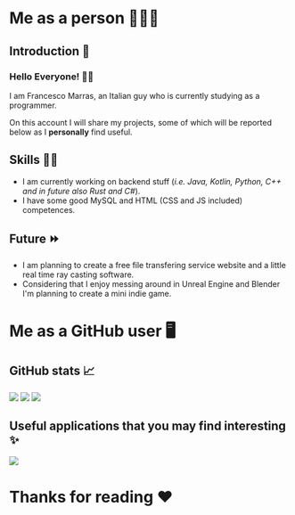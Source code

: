 # Me as a person 👨🏻‍🦱

## Introduction 📝
### Hello Everyone! 👋🏼
I am Francesco Marras, an Italian guy who is currently studying as a programmer.

On this account I will share my projects, some of which will be reported below as I **personally** find useful.

## Skills 🏋🏼
- I am currently working on backend stuff (_i.e. Java, Kotlin, Python, C++ and in future also Rust and C#_).
- I have some good MySQL and HTML (CSS and JS included) competences.

## Future ⏩
- I am planning to create a free file transfering service website and a little real time ray casting software.
- Considering that I enjoy messing around in Unreal Engine and Blender I'm planning to create a mini indie game.


# Me as a GitHub user 🖥️

## GitHub stats 📈
<img src="https://github-readme-stats.vercel.app/api?username=Achille004&show_icons=true&bg_color=DEG,8A2387,E94057,F27121&title_color=FFF&text_color=FFF&icon_color=FFF"/>
<img src="https://github-readme-stats.vercel.app/api/top-langs/?username=Achille004&layout=compact&card_width=445&bg_color=DEG,8A2387,E94057,F27121&title_color=FFF&text_color=FFF&icon_color=FFF"/>
<img src="https://github-readme-stats.vercel.app/api/wakatime?username=Achille004&layout=compact&card_width=445&bg_color=DEG,8A2387,E94057,F27121&title_color=FFF&text_color=FFF&icon_color=FFF"/>

## Useful applications that you may find interesting ✨
<a href="https://github.com/Achille004/PasswordManager">
  <img align="center" src="https://github-readme-stats.vercel.app/api/pin/?username=Achille004&repo=PasswordManager&bg_color=DEG,8A2387,E94057,F27121&title_color=FFF&text_color=FFF&icon_color=FFF"/>
</a>


# Thanks for reading ❤️
